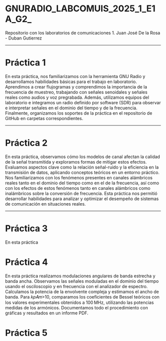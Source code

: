 # GNURADIO_LABCOMUIS_2025_1_E1A_G2_
Repositorio con los laboratorios de comunicaciones 1. Juan José De la Rosa - Duban Gutierrez 

---
# Práctica 1 

En esta práctica, nos familiarizamos con la herramienta GNU Radio y desarrollamos habilidades básicas para el trabajo en laboratorio. Aprendimos a crear flujogramas y comprendimos la importancia de la frecuencia de muestreo, trabajando con señales senoidales y señales reales como audios y voz pregrabada. Además, utilizamos equipos del laboratorio e integramos un radio definido por software (SDR) para observar e interpretar señales en el dominio del tiempo y de la frecuencia. Finalmente, organizamos los soportes de la práctica en el repositorio de GitHub en carpetas correspondientes.

---
# Práctica 2
En esta práctica, observamos cómo los modelos de canal afectan la calidad de la señal transmitida y exploramos formas de mitigar estos efectos. Evaluamos aspectos clave como la relación señal-ruido y la eficiencia en la transmisión de datos, aplicando conceptos teóricos en un entorno práctico. Nos familiarizamos con los fenómenos presentes en canales alámbricos reales tanto en el dominio del tiempo como en el de la frecuencia, así como con los efectos de estos fenómenos tanto en canales alámbricos como inalámbricos sobre la conversión de frecuencia. Esta práctica nos permitió desarrollar habilidades para analizar y optimizar el desempeño de sistemas de comunicación en situaciones reales.

---
# Práctica 3 
En esta práctica


# Práctica 4 
En esta práctica realizamos modulaciones angulares de banda estrecha y banda ancha. Observamos las señales moduladas en el dominio del tiempo usando el osciloscopio y en frecuencia con el analizador de espectro. Calculamos la potencia de la envolvente compleja y estimamos el ancho de banda. Para 𝑘𝑝𝐴𝑚>10, comparamos los coeficientes de Bessel teóricos con los valores experimentales obtenidos a 100 MHz, utilizando las potencias medidas de los armónicos. Documentamos todo el procedimiento con gráficas y resultados en un informe PDF.

# Práctica 5
